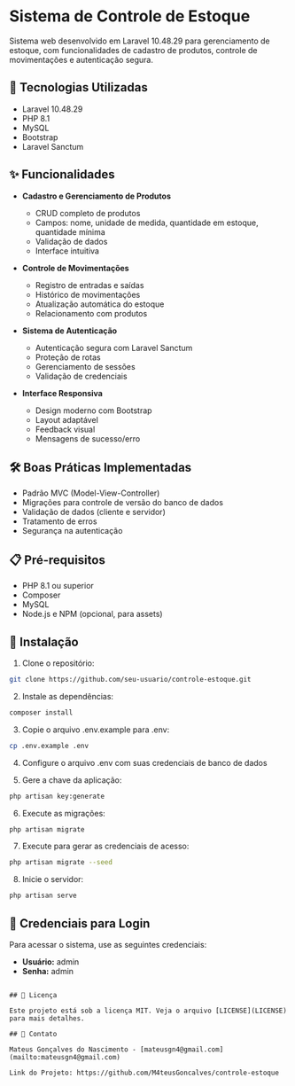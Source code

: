 # Sistema de Controle de Estoque

Sistema web desenvolvido em Laravel 10.48.29 para gerenciamento de estoque, com funcionalidades de cadastro de produtos, controle de movimentações e autenticação segura.

## 🚀 Tecnologias Utilizadas

- Laravel 10.48.29
- PHP 8.1
- MySQL
- Bootstrap
- Laravel Sanctum

## ✨ Funcionalidades

- **Cadastro e Gerenciamento de Produtos**
  - CRUD completo de produtos
  - Campos: nome, unidade de medida, quantidade em estoque, quantidade mínima
  - Validação de dados
  - Interface intuitiva

- **Controle de Movimentações**
  - Registro de entradas e saídas
  - Histórico de movimentações
  - Atualização automática do estoque
  - Relacionamento com produtos

- **Sistema de Autenticação**
  - Autenticação segura com Laravel Sanctum
  - Proteção de rotas
  - Gerenciamento de sessões
  - Validação de credenciais

- **Interface Responsiva**
  - Design moderno com Bootstrap
  - Layout adaptável
  - Feedback visual
  - Mensagens de sucesso/erro

## 🛠️ Boas Práticas Implementadas

- Padrão MVC (Model-View-Controller)
- Migrações para controle de versão do banco de dados
- Validação de dados (cliente e servidor)
- Tratamento de erros
- Segurança na autenticação

## 📋 Pré-requisitos

- PHP 8.1 ou superior
- Composer
- MySQL
- Node.js e NPM (opcional, para assets)

## 🔧 Instalação

1. Clone o repositório:
```bash
git clone https://github.com/seu-usuario/controle-estoque.git
```

2. Instale as dependências:
```bash
composer install
```

3. Copie o arquivo .env.example para .env:
```bash
cp .env.example .env
```

4. Configure o arquivo .env com suas credenciais de banco de dados

5. Gere a chave da aplicação:
```bash
php artisan key:generate
```

6. Execute as migrações:
```bash
php artisan migrate
```

7. Execute para gerar as credenciais de acesso:
```bash
php artisan migrate --seed
```

8. Inicie o servidor:
```bash
php artisan serve
```

## 🔑 Credenciais para Login

Para acessar o sistema, use as seguintes credenciais:
- **Usuário:** admin
- **Senha:** admin
```

## 📝 Licença

Este projeto está sob a licença MIT. Veja o arquivo [LICENSE](LICENSE) para mais detalhes.

## 📧 Contato

Mateus Gonçalves do Nascimento - [mateusgn4@gmail.com](mailto:mateusgn4@gmail.com)

Link do Projeto: https://github.com/M4teusGoncalves/controle-estoque
